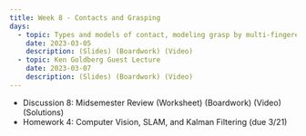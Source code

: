 ```yaml
---
title: Week 8 - Contacts and Grasping
days:
  - topic: Types and models of contact, modeling grasp by multi-fingered hands, Grasp Stability, Manipulability, Grasp Planning
    date: 2023-03-05
    description: (Slides) (Boardwork) (Video) 
  - topic: Ken Goldberg Guest Lecture
    date: 2023-03-07
    description: (Slides) (Boardwork) (Video)
---
```


- Discussion 8: Midsemester Review (Worksheet) (Boardwork) (Video) (Solutions)
- Homework 4: Computer Vision, SLAM, and Kalman Filtering (due 3/21)

<a id="Week9"></a>
